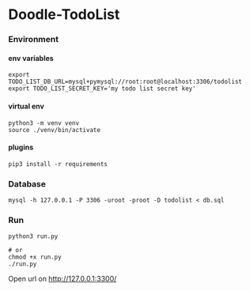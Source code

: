 # Doodle-TodoList

### Environment

#### env variables

```shell
export TODO_LIST_DB_URL=mysql+pymysql://root:root@localhost:3306/todolist
export TODO_LIST_SECRET_KEY='my todo list secret key'
```

#### virtual env

```shell script
python3 -m venv venv
source ./venv/bin/activate
```

#### plugins

```shell script
pip3 install -r requirements
```

### Database

```shell script
mysql -h 127.0.0.1 -P 3306 -uroot -proot -D todolist < db.sql
```

### Run

```shell script
python3 run.py

# or
chmod +x run.py
./run.py
```

Open url on http://127.0.0.1:3300/
